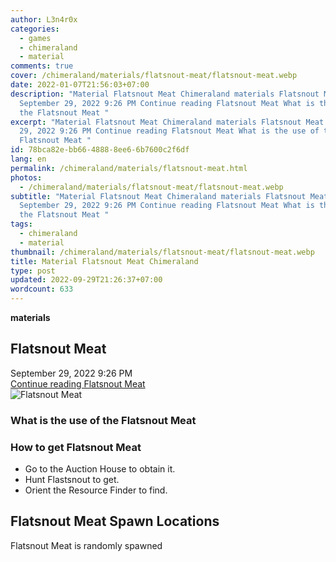```yaml
---
author: L3n4r0x
categories:
  - games
  - chimeraland
  - material
comments: true
cover: /chimeraland/materials/flatsnout-meat/flatsnout-meat.webp
date: 2022-01-07T21:56:03+07:00
description: "Material Flatsnout Meat Chimeraland materials Flatsnout Meat
  September 29, 2022 9:26 PM Continue reading Flatsnout Meat What is the use of
  the Flatsnout Meat "
excerpt: "Material Flatsnout Meat Chimeraland materials Flatsnout Meat September
  29, 2022 9:26 PM Continue reading Flatsnout Meat What is the use of the
  Flatsnout Meat "
id: 78bca82e-bb66-4888-8ee6-6b7600c2f6df
lang: en
permalink: /chimeraland/materials/flatsnout-meat.html
photos:
  - /chimeraland/materials/flatsnout-meat/flatsnout-meat.webp
subtitle: "Material Flatsnout Meat Chimeraland materials Flatsnout Meat
  September 29, 2022 9:26 PM Continue reading Flatsnout Meat What is the use of
  the Flatsnout Meat "
tags:
  - chimeraland
  - material
thumbnail: /chimeraland/materials/flatsnout-meat/flatsnout-meat.webp
title: Material Flatsnout Meat Chimeraland
type: post
updated: 2022-09-29T21:26:37+07:00
wordcount: 633
---
```


<link
  rel="stylesheet"
  href="https://rawcdn.githack.com/dimaslanjaka/Web-Manajemen/870a349/css/bootstrap-5-3-0-alpha3-wrapper.css"
/>
<section id="bootstrap-wrapper">
  <div data-bs-theme="dark">
    <div
      class="row g-0 border rounded overflow-hidden flex-md-row mb-4 shadow-sm position-relative bg-dark text-light"
    >
      <div class="col p-4 d-flex flex-column position-static">
        <strong class="d-inline-block mb-2 text-success">materials</strong>
        <h2 class="mb-0">Flatsnout Meat</h2>
        <div class="mb-1 text-muted">September 29, 2022 9:26 PM</div>
        <a
          href="/chimeraland/materials/flatsnout-meat.html"
          class="stretched-link d-none text-primary"
          >Continue reading Flatsnout Meat</a
        >
      </div>
      <div class="col-auto d-none d-md-block d-lg-block">
        <img
          src="https://www.webmanajemen.com/chimeraland/materials/flatsnout-meat/flatsnout-meat.webp"
          alt="Flatsnout Meat"
        />
      </div>
    </div>
    <div class="row">
      <div class="col-lg-6 col-12 mb-2">
        <div class="card">
          <div class="card-body">
            <h3 class="card-title">What is the use of the Flatsnout Meat</h3>
            <div class="card-text"><ul></ul></div>
          </div>
        </div>
      </div>
      <div class="col-lg-6 col-12 mb-2">
        <div class="card">
          <div class="card-body">
            <h3 class="card-title">How to get Flatsnout Meat</h3>
            <div class="card-text">
              <ul>
                <li>Go to the Auction House to obtain it.</li>
                <li>Hunt Flastsnout to get.</li>
                <li>Orient the Resource Finder to find.</li>
              </ul>
            </div>
          </div>
        </div>
      </div>
      <div class="col-12 mb-2">
        <h2>Flatsnout Meat Spawn Locations</h2>
        <p>Flatsnout Meat is randomly spawned</p>
      </div>
    </div>
  </div>
</section>